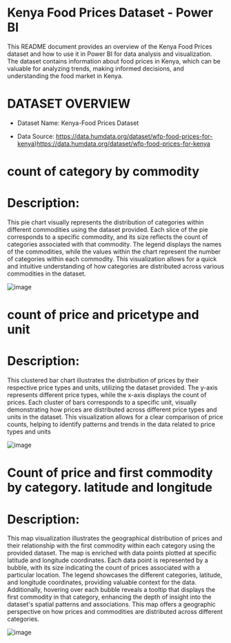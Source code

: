 # Kenya Food Prices Dataset - Power BI

This README document provides an overview of the Kenya Food Prices dataset and how to use it in Power BI for data analysis and visualization. The dataset contains information about food prices in Kenya, which can be valuable for analyzing trends, making informed decisions, and understanding the food market in Kenya.


# DATASET OVERVIEW
* Dataset Name: Kenya-Food Prices Dataset
  
* Data Source: https://data.humdata.org/dataset/wfp-food-prices-for-kenya)https://data.humdata.org/dataset/wfp-food-prices-for-kenya

# count of category by commodity
# Description:
This pie chart visually represents the distribution of categories within different commodities using the dataset provided. Each slice of the pie corresponds to a specific commodity, and its size reflects the count of categories associated with that commodity. The legend displays the names of the commodities, while the values within the chart represent the number of categories within each commodity. This visualization allows for a quick and intuitive understanding of how categories are distributed across various commodities in the dataset.

![image](https://github.com/saru254/Kenya-Food-Prices/assets/107751782/3fec16c0-1031-4e7f-b597-f25e90269855)

# count of price and pricetype and unit
# Description:
This clustered bar chart illustrates the distribution of prices by their respective price types and units, utilizing the dataset provided. The y-axis represents different price types, while the x-axis displays the count of prices. Each cluster of bars corresponds to a specific unit, visually demonstrating how prices are distributed across different price types and units in the dataset. This visualization allows for a clear comparison of price counts, helping to identify patterns and trends in the data related to price types and units

![image](https://github.com/saru254/Kenya-Food-Prices/assets/107751782/03e603b2-37d3-42ad-acf9-940d9de293f5)

# Count of price and first commodity by category. latitude and longitude
# Description: 
This map visualization illustrates the geographical distribution of prices and their relationship with the first commodity within each category using the provided dataset. The map is enriched with data points plotted at specific latitude and longitude coordinates. Each data point is represented by a bubble, with its size indicating the count of prices associated with a particular location. The legend showcases the different categories, latitude, and longitude coordinates, providing valuable context for the data. Additionally, hovering over each bubble reveals a tooltip that displays the first commodity in that category, enhancing the depth of insight into the dataset's spatial patterns and associations. This map offers a geographic perspective on how prices and commodities are distributed across different categories.

![image](https://github.com/saru254/Kenya-Food-Prices/assets/107751782/950f562d-c527-40e4-9deb-03c20774dcdd)





